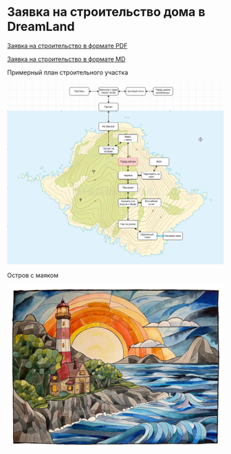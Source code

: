 # Заявка на строительство дома в DreamLand

[Заявка на строительство в формате PDF](House_description.pdf)

[Заявка на строительство в формате MD](House_description.md)

Примерный план строительного участка

![image-20230820235932429](assets/image-20230820235932429.png)

Остров с маяком

![image-20230821000123439](assets/image-20230821000123439.png)

